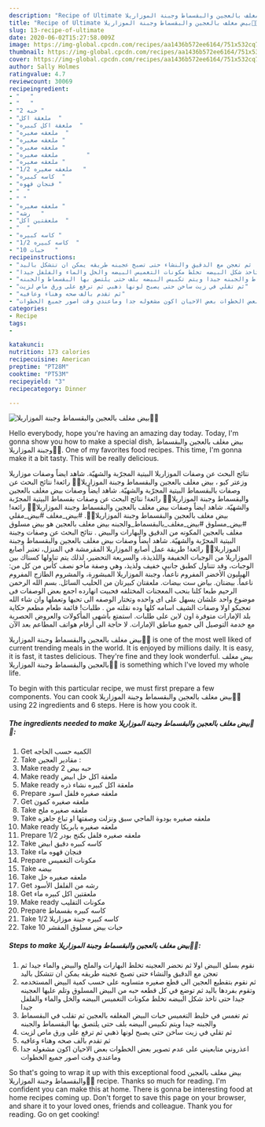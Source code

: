 ```yaml
---
description: "Recipe of Ultimate بيض مغلف بالعجين والبقسماط وجبنة الموزاريلا🧀🥚"
title: "Recipe of Ultimate بيض مغلف بالعجين والبقسماط وجبنة الموزاريلا🧀🥚"
slug: 13-recipe-of-ultimate
date: 2020-06-02T15:27:58.009Z
image: https://img-global.cpcdn.com/recipes/aa1436b572ee6164/751x532cq70/الصورة-الرئيسية-لوصفةبيض-مغلف-بالعجين-والبقسماط-وجبنة-الموزاريلا🧀🥚.jpg
thumbnail: https://img-global.cpcdn.com/recipes/aa1436b572ee6164/751x532cq70/الصورة-الرئيسية-لوصفةبيض-مغلف-بالعجين-والبقسماط-وجبنة-الموزاريلا🧀🥚.jpg
cover: https://img-global.cpcdn.com/recipes/aa1436b572ee6164/751x532cq70/الصورة-الرئيسية-لوصفةبيض-مغلف-بالعجين-والبقسماط-وجبنة-الموزاريلا🧀🥚.jpg
author: Sally Holmes
ratingvalue: 4.7
reviewcount: 30069
recipeingredient:
- "   "
- "   "
- "2 حبه "
- "ملعقة اكل  "
- "ملعقة اكل كبيره  "
- "ملعقه صغيره  "
- "ملعقه صغيره "
- "ملعقه صغيره "
- "ملعقه صغيره        "
- "ملعقه صغيره "
- "1/2 ملعقه صغيره   "
- "كاسه كبيره  "
- "فنجان قهوه "
- "  "
- " "
- "ملعقه صغيره "
- "رشه   "
- "ملعقتين اكل  "
- "  "
- "كاسه كبيره "
- "1/2 كاسه كبيره  "
- "10 حبات   "
recipeinstructions:
- "نقوم بسلق البيض اولا ثم نحضر العجينه تخلط البهارات والملح والبيض والماء جيدا ثم تعجن مع الدقيق والنشاء حتى تصبخ عجينه طريقه يمكن ان تتشكل باليد"
- "ثم نقوم بتقطيع العجين الى قطع صغيره متساويه على حسب كمية البيض المستخدمه وتقوم بفردها باليد ثم توضع في كل قطعه حبه من البيض المسلوق وتلم عليها العجينه جيدا حتى تاخذ شكل البيضه تخلط مكونات التغميس البيضه والخل والماء والفلفل جيدا"
- "ثم تغمس في خليط التغميس حبات البيض المغلفه بالعجين ثم تقلب في البقسماط والجبنه جيدا ويتم تكبيس البيضه بلف حتى يلتصق بها البقسماط والجبنه"
- "ثم تقلي في زيت ساخن حتى يصبح لونها ذهبي ثم ترفع على ورق ماص لزيت"
- "ثم تقدم بالف صحه وهناء وعافيه"
- "اعذروني متابعيني على عدم تصوير بعض الخطوات بعض الاحيان اكون مشغوله جدا وماعندي وقت اصور جميع الخطوات"
categories:
- Recipe
tags:
- 

katakunci:  
nutrition: 173 calories
recipecuisine: American
preptime: "PT28M"
cooktime: "PT53M"
recipeyield: "3"
recipecategory: Dinner

---
```



![بيض مغلف بالعجين والبقسماط وجبنة الموزاريلا🧀🥚](https://img-global.cpcdn.com/recipes/aa1436b572ee6164/751x532cq70/الصورة-الرئيسية-لوصفةبيض-مغلف-بالعجين-والبقسماط-وجبنة-الموزاريلا🧀🥚.jpg)

Hello everybody, hope you're having an amazing day today. Today, I'm gonna show you how to make a special dish, بيض مغلف بالعجين والبقسماط وجبنة الموزاريلا🧀🥚. One of my favorites food recipes. This time, I'm gonna make it a bit tasty. This will be really delicious.

نتائج البحث عن وصفات الموزاريلا البيتية المجرّبة والشهيّة. شاهد ايضاً وصفات موزاريلا وزعتر كيو ، بيض مغلف بالعجين والبقسماط وجبنة الموزاريلا🧀🥚 رائعة! نتائج البحث عن وصفات بالبقسماط البيتية المجرّبة والشهيّة. شاهد ايضاً وصفات بيض مغلف بالعجين والبقسماط وجبنة الموزاريلا🧀🥚 رائعة! نتائج البحث عن وصفات بقسماط البيتية المجرّبة والشهيّة. شاهد ايضاً وصفات بيض مغلف بالعجين والبقسماط وجبنة الموزاريلا🧀🥚 رائعة! بيض مغلف بالعجين والبقسماط وجبنة الموزاريلا🧀🥚. #بيض_مغلف #بيض_مقلي #بيض_مسلوق #بيض_مغلف_بالبقسماط_والجبنه بيض مغلف بالعجين هو بيض مسلوق مغلف بالعجين المكونه من الدقيق والبهارات والبيض . نتائج البحث عن وصفات وجبنة البيتية المجرّبة والشهيّة. شاهد ايضاً وصفات بيض مغلف بالعجين والبقسماط وجبنة الموزاريلا🧀🥚 رائعة! طريقة عمل أصابع الموزاريلا المقرمشة في المنزل، تعتبر أصابع الموزاريلا من الوجبات الخفيفة واللذيذة، والسريعة التحضير، لذلك يتم تناولها كسناك بين الوجبات، وقد تتناول كطبق جانبي خفيف ولذيذ، وهي وصفة مأخو نصف كأس من كل من: الهيليون الأخضر المفروم ناعماً، وجبنة الموزاريلا المبشورة، والمشروم الطازج المفروم ناعماً. بيضتان. بياض ست بيضات. ملعقتان كبيرتان من الحليب السائل. بسم الله الرحمن الرحيم طبعا كلنا بنحب المعجنات المختلفه فحبيت انهارده اجمع بعض الوصفات فى موضوع واحد علشان يسهل على اى واحده وتختار الوصفه الى تحبها وتعملها وان شاء الله تعجبكو اولا وصفات الشيف اسامه كلها وده نقلته من . طلبات! قائمة طعام مطعم حكاية بلد الإمارات متوفرة اون لاين على طلبات. استمتع بأشهى المأكولات والعروض الحصرية مع خدمة التوصيل الى جميع مناطق الإمارات. لا حاجة الى أرقام هواتف المطاعم بعد الآن

بيض مغلف بالعجين والبقسماط وجبنة الموزاريلا🧀🥚 is one of the most well liked of current trending meals in the world. It is enjoyed by millions daily. It is easy, it is fast, it tastes delicious. They're fine and they look wonderful. بيض مغلف بالعجين والبقسماط وجبنة الموزاريلا🧀🥚 is something which I've loved my whole life.


To begin with this particular recipe, we must first prepare a few components. You can cook بيض مغلف بالعجين والبقسماط وجبنة الموزاريلا🧀🥚 using 22 ingredients and 6 steps. Here is how you cook it.

<!--inarticleads1-->

##### The ingredients needed to make بيض مغلف بالعجين والبقسماط وجبنة الموزاريلا🧀🥚:

1. Get  الكميه حسب الحاجه
1. Take  مقادير العجين :
1. Make ready 2 حبه بيض
1. Make ready ملعقة اكل خل ابيض
1. Make ready ملعقة اكل كبيره نشاء ذره
1. Prepare ملعقه صغيره فلفل اسود
1. Get ملعقه صغيره كمون
1. Take ملعقه صغيره ملح
1. Take ملعقه صغيره بودوة الماجي سبق ونزلت وصفتها او تباع جاهزه
1. Make ready ملعقه صغيره بابريكا
1. Prepare 1/2 ملعقه صغيره فلفل بكنج بودر
1. Take كاسه كبيره دقيق ابيض
1. Take فنجان قهوه ماء
1. Prepare  مكونات التغميس
1. Take  بيضه
1. Take ملعقه صغيره خل
1. Get رشه من الفلفل الأسود
1. Get ملعقتين اكل كبيره ماء
1. Make ready  مكونات التقليب
1. Prepare كاسه كبيره بقسماط
1. Take 1/2 كاسه كبيره جبنة موزاريلا
1. Take 10 حبات بيض مسلوق المقشر




<!--inarticleads2-->

##### Steps to make بيض مغلف بالعجين والبقسماط وجبنة الموزاريلا🧀🥚:

1. نقوم بسلق البيض اولا ثم نحضر العجينه تخلط البهارات والملح والبيض والماء جيدا ثم تعجن مع الدقيق والنشاء حتى تصبخ عجينه طريقه يمكن ان تتشكل باليد
1. ثم نقوم بتقطيع العجين الى قطع صغيره متساويه على حسب كمية البيض المستخدمه وتقوم بفردها باليد ثم توضع في كل قطعه حبه من البيض المسلوق وتلم عليها العجينه جيدا حتى تاخذ شكل البيضه تخلط مكونات التغميس البيضه والخل والماء والفلفل جيدا
1. ثم تغمس في خليط التغميس حبات البيض المغلفه بالعجين ثم تقلب في البقسماط والجبنه جيدا ويتم تكبيس البيضه بلف حتى يلتصق بها البقسماط والجبنه
1. ثم تقلي في زيت ساخن حتى يصبح لونها ذهبي ثم ترفع على ورق ماص لزيت
1. ثم تقدم بالف صحه وهناء وعافيه
1. اعذروني متابعيني على عدم تصوير بعض الخطوات بعض الاحيان اكون مشغوله جدا وماعندي وقت اصور جميع الخطوات




So that's going to wrap it up with this exceptional food بيض مغلف بالعجين والبقسماط وجبنة الموزاريلا🧀🥚 recipe. Thanks so much for reading. I'm confident you can make this at home. There is gonna be interesting food at home recipes coming up. Don't forget to save this page on your browser, and share it to your loved ones, friends and colleague. Thank you for reading. Go on get cooking!
